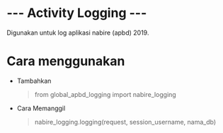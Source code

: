 # --- Activity Logging ---

Digunakan untuk log aplikasi nabire (apbd) 2019.


# Cara menggunakan

 - Tambahkan 
	> from global_apbd_logging import nabire_logging
 - Cara Memanggil 

	> nabire_logging.logging(request, session_username, nama_db)


